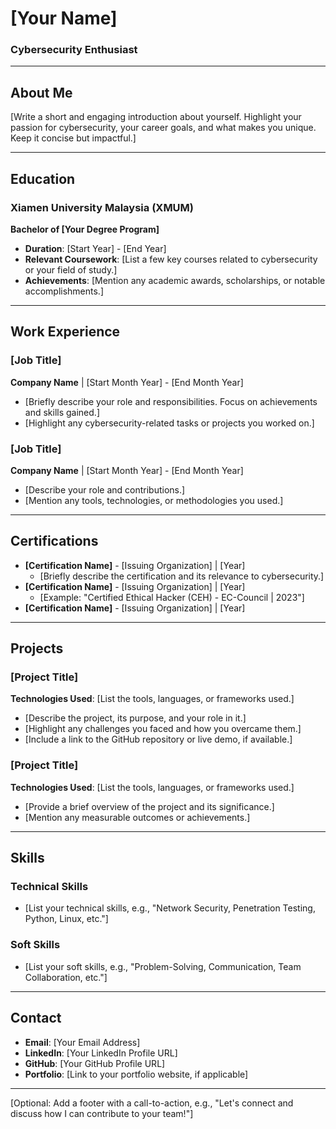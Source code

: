 # [Your Name]  
### Cybersecurity Enthusiast  

---

## About Me  
[Write a short and engaging introduction about yourself. Highlight your passion for cybersecurity, your career goals, and what makes you unique. Keep it concise but impactful.]  

---

## Education  
### **Xiamen University Malaysia (XMUM)**  
**Bachelor of [Your Degree Program]**  
- **Duration**: [Start Year] - [End Year]  
- **Relevant Coursework**: [List a few key courses related to cybersecurity or your field of study.]  
- **Achievements**: [Mention any academic awards, scholarships, or notable accomplishments.]  

---

## Work Experience  
### **[Job Title]**  
**Company Name** | [Start Month Year] - [End Month Year]  
- [Briefly describe your role and responsibilities. Focus on achievements and skills gained.]  
- [Highlight any cybersecurity-related tasks or projects you worked on.]  

### **[Job Title]**  
**Company Name** | [Start Month Year] - [End Month Year]  
- [Describe your role and contributions.]  
- [Mention any tools, technologies, or methodologies you used.]  

---

## Certifications  
- **[Certification Name]** - [Issuing Organization] | [Year]  
  - [Briefly describe the certification and its relevance to cybersecurity.]  
- **[Certification Name]** - [Issuing Organization] | [Year]  
  - [Example: "Certified Ethical Hacker (CEH) - EC-Council | 2023"]  
- **[Certification Name]** - [Issuing Organization] | [Year]  

---

## Projects  
### **[Project Title]**  
**Technologies Used**: [List the tools, languages, or frameworks used.]  
- [Describe the project, its purpose, and your role in it.]  
- [Highlight any challenges you faced and how you overcame them.]  
- [Include a link to the GitHub repository or live demo, if available.]  

### **[Project Title]**  
**Technologies Used**: [List the tools, languages, or frameworks used.]  
- [Provide a brief overview of the project and its significance.]  
- [Mention any measurable outcomes or achievements.]  

---

## Skills  
### **Technical Skills**  
- [List your technical skills, e.g., "Network Security, Penetration Testing, Python, Linux, etc."]  

### **Soft Skills**  
- [List your soft skills, e.g., "Problem-Solving, Communication, Team Collaboration, etc."]  

---

## Contact  
- **Email**: [Your Email Address]  
- **LinkedIn**: [Your LinkedIn Profile URL]  
- **GitHub**: [Your GitHub Profile URL]  
- **Portfolio**: [Link to your portfolio website, if applicable]  

---

[Optional: Add a footer with a call-to-action, e.g., "Let's connect and discuss how I can contribute to your team!"]  

